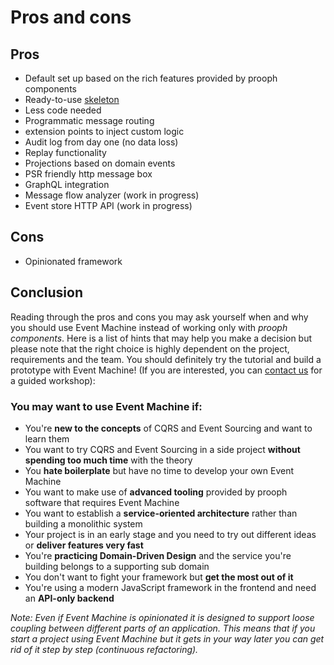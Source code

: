 # Pros and cons

## Pros

- Default set up based on the rich features provided by prooph components
- Ready-to-use [skeleton](https://github.com/proophsoftware/event-machine-skeleton)
- Less code needed
- Programmatic message routing
- extension points to inject custom logic
- Audit log from day one (no data loss)
- Replay functionality
- Projections based on domain events
- PSR friendly http message box
- GraphQL integration
- Message flow analyzer (work in progress)
- Event store HTTP API (work in progress)

## Cons

- Opinionated framework

## Conclusion

Reading through the pros and cons you may ask yourself when and why you should use Event Machine instead of working only with *prooph components*.
Here is a list of hints that may help you make a decision but please note that the right choice is highly dependent on the project, requirements
and the team. You should definitely try the tutorial and build a prototype with Event Machine!
(If you are interested, you can [contact us](http://getprooph.org/#get-in-touch) for a guided workshop):

### You may want to use Event Machine if:

- You're **new to the concepts** of CQRS and Event Sourcing and want to learn them
- You want to try CQRS and Event Sourcing in a side project **without spending too much time** with the theory
- You **hate boilerplate** but have no time to develop your own Event Machine
- You want to make use of **advanced tooling** provided by prooph software that requires Event Machine
- You want to establish a **service-oriented architecture** rather than building a monolithic system
- Your project is in an early stage and you need to try out different ideas or **deliver features very fast**
- You're **practicing Domain-Driven Design** and the service you're building belongs to a supporting sub domain
- You don't want to fight your framework but **get the most out of it**
- You're using a modern JavaScript framework in the frontend and need an **API-only backend**

*Note: Even if Event Machine is opinionated it is designed to support loose coupling between different parts of an application.
This means that if you start a project using Event Machine but it gets in your way later you can get rid of it step by step
(continuous refactoring).*




